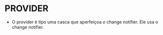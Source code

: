 # PROVIDER
- O provider é tipo uma casca que aperfeiçoa o change notifier. Ele usa o change notifier.